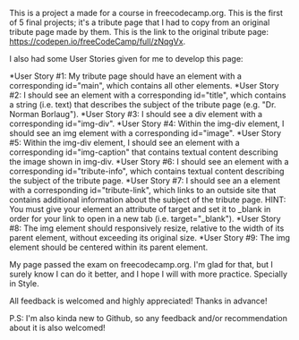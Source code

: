 This is a project a made for a course in freecodecamp.org. This is the first of 5 final projects; it's a tribute page that I had to copy from an original tribute page made by them. This is the link to the original tribute page: https://codepen.io/freeCodeCamp/full/zNqgVx. 

I also had some User Stories given for me to develop this page:

*User Story #1: My tribute page should have an element with a corresponding id="main", which contains all other elements.
*User Story #2: I should see an element with a corresponding id="title", which contains a string (i.e. text) that describes the subject of the tribute page (e.g. "Dr. Norman Borlaug").
*User Story #3: I should see a div element with a corresponding id="img-div".
*User Story #4: Within the img-div element, I should see an img element with a corresponding id="image".
*User Story #5: Within the img-div element, I should see an element with a corresponding id="img-caption" that contains textual content describing the image shown in img-div.
*User Story #6: I should see an element with a corresponding id="tribute-info", which contains textual content describing the subject of the tribute page.
*User Story #7: I should see an a element with a corresponding id="tribute-link", which links to an outside site that contains additional information about the subject of the tribute page. HINT: You must give your element an attribute of target and set it to _blank in order for your link to open in a new tab (i.e. target="_blank").
*User Story #8: The img element should responsively resize, relative to the width of its parent element, without exceeding its original size.
*User Story #9: The img element should be centered within its parent element.

My page passed the exam on freecodecamp.org. I'm glad for that, but I surely know I can do it better, and I hope I will with more practice. Specially in Style.

All feedback is welcomed and highly appreciated! Thanks in advance!

P.S: I'm also kinda new to Github, so any feedback and/or recommendation about it is also welcomed!
